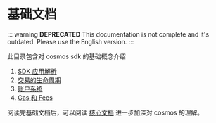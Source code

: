 # 基础文档

::: warning
**DEPRECATED**
This documentation is not complete and it's outdated. Please use the English version.
:::


此目录包含对 cosmos sdk 的基础概念介绍

1. [SDK 应用解析](./app-anatomy.md)
2. [交易的生命周期](./tx-lifecycle.md)
3. [账户系统](./accounts.md)
4. [Gas 和 Fees](./gas-fees.md)

阅读完基础文档后，可以阅读 [核心文档](../core/README.md) 进一步加深对 cosmos 的理解。
